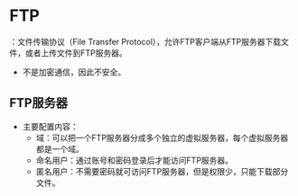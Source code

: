 # FTP

：文件传输协议（File Transfer Protocol），允许FTP客户端从FTP服务器下载文件，或者上传文件到FTP服务器。
- 不是加密通信，因此不安全。

## FTP服务器

- 主要配置内容：
  - 域：可以把一个FTP服务器分成多个独立的虚拟服务器，每个虚拟服务器都是一个域。
  - 命名用户：通过账号和密码登录后才能访问FTP服务器。
  - 匿名用户：不需要密码就可访问FTP服务器，但是权限少，只能下载部分文件。
